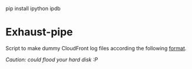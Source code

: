 pip install ipython ipdb


# Exhaust-pipe

Script to make dummy CloudFront log files according the following [format](http://docs.aws.amazon.com/AmazonCloudFront/latest/DeveloperGuide/AccessLogs.html).

*Caution: could flood your hard disk :P*